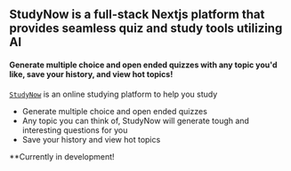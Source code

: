 ## StudyNow is a full-stack Nextjs platform that provides seamless quiz and study tools utilizing AI
#### Generate multiple choice and open ended quizzes with any topic you'd like, save your history, and view hot topics!

[`StudyNow`](https://studynow-swart.vercel.app) is an online studying platform to help you study
+ Generate multiple choice and open ended quizzes
+ Any topic you can think of, StudyNow will generate tough and interesting questions for you
+ Save your history and view hot topics

**Currently in development!


